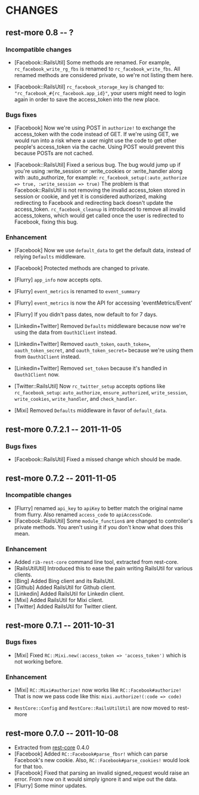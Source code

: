 # CHANGES

## rest-more 0.8 -- ?

### Incompatible changes

* [Facebook::RailsUtil] Some methods are renamed. For example,
  `rc_facebook_write_rg_fbs` is renamed to `rc_facebook_write_fbs`.
  All renamed methods are considered private, so we're not listing them here.

* [Facebook::RailsUtil] `rc_facebook_storage_key` is changed to:
  `"rc_facebook_#{rc_facebook.app_id}"`, your users might need to
  login again in order to save the access_token into the new place.

### Bugs fixes

* [Facebook] Now we're using POST in `authorize!` to exchange the
  access_token with the code instead of GET. If we're using GET,
  we would run into a risk where a user might use the code to
  get other people's access_token via the cache. Using POST would
  prevent this because POSTs are not cached.

* [Facebook::RailsUtil] Fixed a serious bug. The bug would jump up if
  you're using :write_session or :write_cookies or :write_handler along
  with :auto_authorize, for example:
  `rc_facebook_setup(:auto_authorize => true, :write_session => true)`
  The problem is that Facebook::RailsUtil is not removing the invalid
  access_token stored in session or cookie, and yet it is considered
  authorized, making redirecting to Facebook and redirecting back doesn't
  update the access_token. `rc_facebook_cleanup` is introduced to remove
  all invalid access_tokens, which would get called once the user is
  redirected to Facebook, fixing this bug.

### Enhancement

* [Facebook] Now we use `default_data` to get the default data,
  instead of relying `Defaults` middleware.

* [Facebook] Protected methods are changed to private.

* [Flurry] `app_info` now accepts opts.
* [Flurry] `event_metrics` is renamed to `event_summary`
* [Flurry] `event_metrics` is now the API for accessing 'eventMetrics/Event'
* [Flurry] If you didn't pass dates, now default to for 7 days.

* [Linkedin+Twitter] Removed `Defaults` middleware because now we're using
  the data from `Oauth1Client` instead.

* [Linkedin+Twitter] Removed `oauth_token`, `oauth_token=`,
  `oauth_token_secret`, and `oauth_token_secret=` because we're using them
  from `Oauth1Client` instead.

* [Linkedin+Twitter] Removed `set_token` because it's handled in
  `Oauth1Client` now.

* [Twitter::RailsUtil] Now `rc_twitter_setup` accepts options like
  `rc_facebook_setup`: `auto_authorize`, `ensure_authorized`,
  `write_session`, `write_cookies`, `write_handler`, and `check_handler`.

* [Mixi] Removed `Defaults` middleware in favor of `default_data`.

## rest-more 0.7.2.1 -- 2011-11-05

### Bugs fixes

* [Facebook::RailsUtil] Fixed a missed change which should be made.

## rest-more 0.7.2 -- 2011-11-05

### Incompatible changes

* [Flurry] renamed `api_key` to `apiKey` to better match the original name
  from flurry. Also renamed `access_code` to `apiAccessCode`.
* [Facebook::RailsUtil] Some `module_function`s are changed to controller's
  private methods. You aren't using it if you don't know what does this mean.

### Enhancement

* Added `rib-rest-core` command line tool, extracted from rest-core.
* [RailsUtilUtil] Introduced this to ease the pain writing RailsUtil for
  various clients.
* [Bing] Added Bing client and its RailsUtil.
* [Github] Added RailsUtil for Github client.
* [Linkedin] Added RailsUtil for Linkedin client.
* [Mixi] Added RailsUtil for Mixi client.
* [Twitter] Added RailsUtil for Twitter client.

## rest-more 0.7.1 -- 2011-10-31

### Bugs fixes

* [Mixi] Fixed `RC::Mixi.new(:access_token => 'access_token')` which is not
  working before.

### Enhancement

* [Mixi] `RC::Mixi#authorize!` now works like `RC::Facebook#authorize!`
  That is now we pass code like this: `mixi.authorize!(:code => code)`

* `RestCore::Config` and `RestCore::RailsUtilUtil` are now moved to rest-more

## rest-more 0.7.0 -- 2011-10-08

* Extracted from [rest-core][] 0.4.0
* [Facebook] Added `RC::Facebook#parse_fbsr!` which can parse Facebook's new
  cookie. Also, `RC::Facebook#parse_cookies!` would look for that too.
* [Facebook] Fixed that parsing an invalid signed_request would raise an
  error. From now on it would simply ignore it and wipe out the data.
* [Flurry] Some minor updates.

[rest-core]: https://github.com/cardinalblue/rest-core
